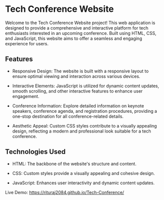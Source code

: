 # Tech Conference Website
Welcome to the Tech Conference Website project! This web application is designed to provide a comprehensive and interactive platform for tech enthusiasts interested in an upcoming conference. Built using HTML, CSS, and JavaScript, this website aims to offer a seamless and engaging experience for users.

## Features
- Responsive Design: The website is built with a responsive layout to ensure optimal viewing and interaction across various devices.

- Interactive Elements: JavaScript is utilized for dynamic content updates, smooth scrolling, and other interactive features to enhance user engagement.

- Conference Information: Explore detailed information on keynote speakers, conference agenda, and registration procedures, providing a one-stop destination for all conference-related details.

- Aesthetic Appeal: Custom CSS styles contribute to a visually appealing design, reflecting a modern and professional look suitable for a tech conference.

## Technologies Used
- HTML: The backbone of the website's structure and content.

- CSS: Custom styles provide a visually appealing and cohesive design.

- JavaScript: Enhances user interactivity and dynamic content updates.

 Live Demo: https://rituraj2084.github.io/Tech-Conference/

